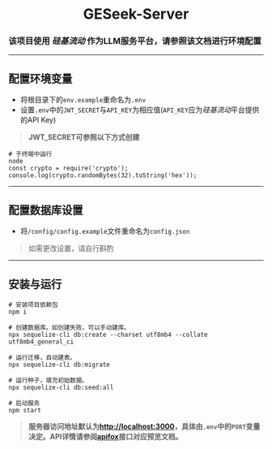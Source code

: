 <h1 style="display:flex;justify-content:center">GESeek-Server</h1>

### 该项目使用 *硅基流动* 作为LLM服务平台，请参照该文档进行环境配置

---

## 配置环境变量
- 将根目录下的`env.example`重命名为`.env`
- 设置`.env`中的`JWT_SECRET`与`API_KEY`为相应值(`API_KEY`应为*硅基流动*平台提供的API Key)

> **JWT_SECRET可参照以下方式创建**
```shell
# 于终端中运行
node
const crypto = require('crypto');
console.log(crypto.randomBytes(32).toString('hex'));
```
---

## 配置数据库设置
- 将`/config/config.example`文件重命名为`config.json`
> 如需更改设置，请自行斟酌

---

## 安装与运行

```shell
# 安装项目依赖包
npm i

# 创建数据库。如创建失败，可以手动建库。
npx sequelize-cli db:create --charset utf8mb4 --collate utf8mb4_general_ci

# 运行迁移，自动建表。
npx sequelize-cli db:migrate

# 运行种子，填充初始数据。
npx sequelize-cli db:seed:all

# 启动服务
npm start
```

> **服务器访问地址默认为[http://localhost:3000](http://localhost:3000)，具体由`.env`中的`PORT`变量决定。API详情请参阅[apifox](https://app.apifox.com/project/6155869)接口对应预览文档。**
